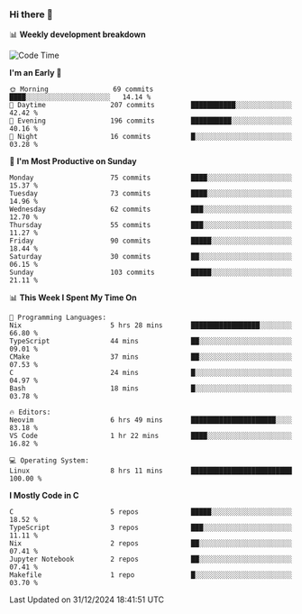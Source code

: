 ### Hi there 👋

📊 **Weekly development breakdown**
<!--START_SECTION:waka-->
![Code Time](http://img.shields.io/badge/Code%20Time-315%20hrs%2017%20mins-blue)

**I'm an Early 🐤** 

```text
🌞 Morning                69 commits          ████░░░░░░░░░░░░░░░░░░░░░   14.14 % 
🌆 Daytime                207 commits         ███████████░░░░░░░░░░░░░░   42.42 % 
🌃 Evening                196 commits         ██████████░░░░░░░░░░░░░░░   40.16 % 
🌙 Night                  16 commits          █░░░░░░░░░░░░░░░░░░░░░░░░   03.28 % 
```
📅 **I'm Most Productive on Sunday** 

```text
Monday                   75 commits          ████░░░░░░░░░░░░░░░░░░░░░   15.37 % 
Tuesday                  73 commits          ████░░░░░░░░░░░░░░░░░░░░░   14.96 % 
Wednesday                62 commits          ███░░░░░░░░░░░░░░░░░░░░░░   12.70 % 
Thursday                 55 commits          ███░░░░░░░░░░░░░░░░░░░░░░   11.27 % 
Friday                   90 commits          █████░░░░░░░░░░░░░░░░░░░░   18.44 % 
Saturday                 30 commits          ██░░░░░░░░░░░░░░░░░░░░░░░   06.15 % 
Sunday                   103 commits         █████░░░░░░░░░░░░░░░░░░░░   21.11 % 
```


📊 **This Week I Spent My Time On** 

```text
💬 Programming Languages: 
Nix                      5 hrs 28 mins       █████████████████░░░░░░░░   66.80 % 
TypeScript               44 mins             ██░░░░░░░░░░░░░░░░░░░░░░░   09.01 % 
CMake                    37 mins             ██░░░░░░░░░░░░░░░░░░░░░░░   07.53 % 
C                        24 mins             █░░░░░░░░░░░░░░░░░░░░░░░░   04.97 % 
Bash                     18 mins             █░░░░░░░░░░░░░░░░░░░░░░░░   03.78 % 

🔥 Editors: 
Neovim                   6 hrs 49 mins       █████████████████████░░░░   83.18 % 
VS Code                  1 hr 22 mins        ████░░░░░░░░░░░░░░░░░░░░░   16.82 % 

💻 Operating System: 
Linux                    8 hrs 11 mins       █████████████████████████   100.00 % 
```

**I Mostly Code in C** 

```text
C                        5 repos             █████░░░░░░░░░░░░░░░░░░░░   18.52 % 
TypeScript               3 repos             ███░░░░░░░░░░░░░░░░░░░░░░   11.11 % 
Nix                      2 repos             ██░░░░░░░░░░░░░░░░░░░░░░░   07.41 % 
Jupyter Notebook         2 repos             ██░░░░░░░░░░░░░░░░░░░░░░░   07.41 % 
Makefile                 1 repo              █░░░░░░░░░░░░░░░░░░░░░░░░   03.70 % 
```




 Last Updated on 31/12/2024 18:41:51 UTC
<!--END_SECTION:waka-->
<!--
**R-enanVieira/R-enanVieira** is a ✨ _special_ ✨ repository because its `README.md` (this file) appears on your GitHub profile.

Here are some ideas to get you started:

- 🔭 I’m currently working on ...
- 🌱 I’m currently learning ...
- 👯 I’m looking to collaborate on ...
- 🤔 I’m looking for help with ...
- 💬 Ask me about ...
- 📫 How to reach me: ...
- 😄 Pronouns: ...
- ⚡ Fun fact: ...
-->

